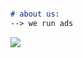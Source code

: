 ```markdown

# about us:
--> we run ads

```
<img src="https://raw.githubusercontent.com/yvsvfavgvstvs/yvsvfavgvstvs.github.io/gh-pages/POTA%20Logo%20white%20on%20black.png">
